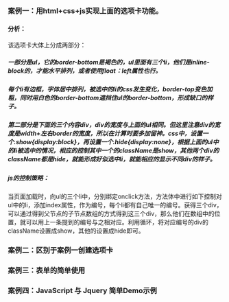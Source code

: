 ### 案例一：用html+css+js实现上面的选项卡功能。

#### 分析：

该选项卡大体上分成两部分：

##### 一部分是ul，它的border-bottom是褐色的，ul里面有三个li，他们是inline-block的，才能水平排列，或者使用float：left属性也行。

##### 每个li有边框，字体居中排列，被选中的li的css发生变化，border-top变色加粗，同时用白色的border-bottom遮挡住ul的border-bottom，形成缺口的样子。

##### 第二部分是下面的三个内容div，div的宽度与上面的ul相同。但这里注意div的宽度是width+左右border的宽度，所以在计算时要多加留神。css中，设置一个.show{display:block}，再设置一个.hide{display:none}，根据上面的ul中的li被选中的情况，相应的控制其中一个的className是show，其他两个div的className都是hide，就能形成好似选中li，就能相应的显示不同div的样子。

##### js的控制策略：
当页面加载时，向ul的三个li中，分别绑定onclick方法，方法体中进行如下控制对ul中的li，添加index属性，作为编号，每个li都有自己唯一的编号。获得三个div，可以通过得到父节点的子节点数组的方式得到这三个div，那么他们在数组中的位置，就可以用上一条提到的编号与之相对应。利用循环，将对应编号的div的className设置成show，其他的设置成hide即可。

### 案例二：区别于案例一创建选项卡

### 案例三：表单的简单使用

### 案例四：JavaScript 与 Jquery 简单Demo示例

